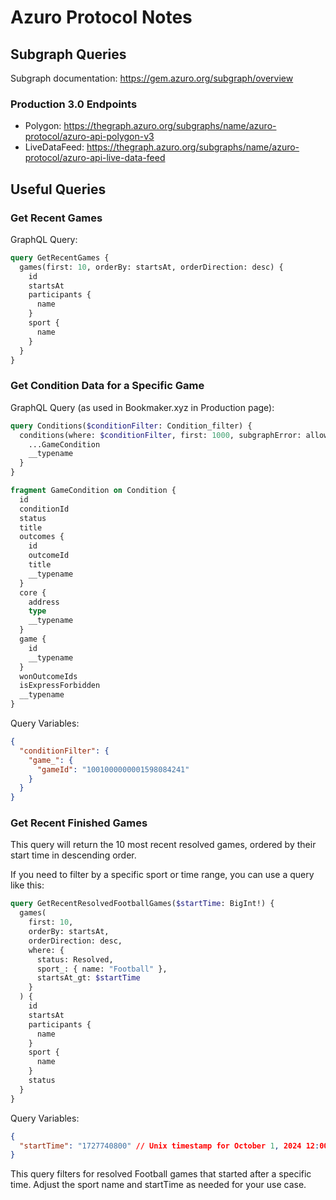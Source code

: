 # Azuro Protocol Notes

## Subgraph Queries

Subgraph documentation: https://gem.azuro.org/subgraph/overview

### Production 3.0 Endpoints

- Polygon: https://thegraph.azuro.org/subgraphs/name/azuro-protocol/azuro-api-polygon-v3
- LiveDataFeed: https://thegraph.azuro.org/subgraphs/name/azuro-protocol/azuro-api-live-data-feed

## Useful Queries

### Get Recent Games

GraphQL Query:

```graphql
query GetRecentGames {
  games(first: 10, orderBy: startsAt, orderDirection: desc) {
    id
    startsAt
    participants {
      name
    }
    sport {
      name
    }
  }
}
```

### Get Condition Data for a Specific Game

GraphQL Query (as used in Bookmaker.xyz in Production page):

```graphql
query Conditions($conditionFilter: Condition_filter) {
  conditions(where: $conditionFilter, first: 1000, subgraphError: allow) {
    ...GameCondition
    __typename
  }
}

fragment GameCondition on Condition {
  id
  conditionId
  status
  title
  outcomes {
    id
    outcomeId
    title
    __typename
  }
  core {
    address
    type
    __typename
  }
  game {
    id
    __typename
  }
  wonOutcomeIds
  isExpressForbidden
  __typename
}
```

Query Variables:

```json
{
  "conditionFilter": {
    "game_": {
      "gameId": "1001000000001598084241"
    }
  }
}
```

### Get Recent Finished Games

This query will return the 10 most recent resolved games, ordered by their start time in descending order.

If you need to filter by a specific sport or time range, you can use a query like this:

````graphql
query GetRecentResolvedFootballGames($startTime: BigInt!) {
  games(
    first: 10, 
    orderBy: startsAt, 
    orderDirection: desc, 
    where: { 
      status: Resolved, 
      sport_: { name: "Football" },
      startsAt_gt: $startTime 
    }
  ) {
    id
    startsAt
    participants {
      name
    }
    sport {
      name
    }
    status
  }
}
````

Query Variables:

````json
{
  "startTime": "1727740800" // Unix timestamp for October 1, 2024 12:00:00 AM GMT
}
````

This query filters for resolved Football games that started after a specific time. Adjust the sport name and startTime as needed for your use case.